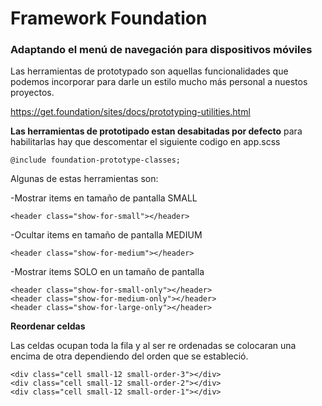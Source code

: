 # Framework Foundation

### Adaptando el menú de navegación para dispositivos móviles

Las herramientas de prototypado son aquellas funcionalidades que podemos incorporar para darle un estilo mucho más personal a nuestos proyectos.

https://get.foundation/sites/docs/prototyping-utilities.html

**Las herramientas de prototipado estan desabitadas por defecto** para habilitarlas hay que descomentar el siguiente codigo en app.scss

```
@include foundation-prototype-classes;
```

Algunas de estas herramientas son:

-Mostrar items en tamaño de pantalla SMALL
```
<header class="show-for-small"></header>
```
-Ocultar items en tamaño de pantalla MEDIUM
```
<header class="show-for-medium"></header>
```
-Mostrar items SOLO en un tamaño de pantalla
```
<header class="show-for-small-only"></header>
<header class="show-for-medium-only"></header>
<header class="show-for-large-only"></header>
```
**Reordenar celdas**

Las celdas ocupan toda la fila y al ser re ordenadas se colocaran una encima de otra dependiendo del orden que se estableció.

```
<div class="cell small-12 small-order-3"></div>
<div class="cell small-12 small-order-2"></div>
<div class="cell small-12 small-order-1"></div>
```

